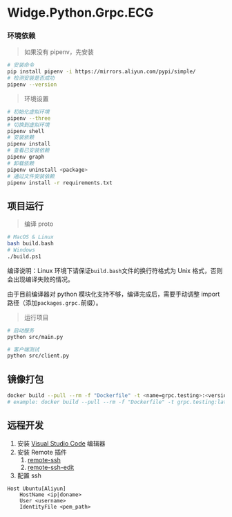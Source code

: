 # Widge.Python.Grpc.ECG

### 环境依赖

> 如果没有 pipenv，先安装

```bash
# 安装命令
pip install pipenv -i https://mirrors.aliyun.com/pypi/simple/
# 检测安装是否成功
pipenv --version
```

> 环境设置

```bash
# 初始化虚拟环境
pipenv --three
# 切换到虚拟环境
pipenv shell
# 安装依赖
pipenv install
# 查看已安装依赖
pipenv graph
# 卸载依赖
pipenv uninstall <package>
# 通过文件安装依赖
pipenv install -r requirements.txt
```

## 项目运行

> 编译 proto

```bash
# MacOS & Linux
bash build.bash
# Windows
./build.ps1
```

编译说明：Linux 环境下请保证`build.bash`文件的换行符格式为 Unix 格式，否则会出现编译失败的情况。

由于目前编译器对 python 模块化支持不够，编译完成后，需要手动调整 import 路径（添加`packages.grpc.`前缀）。

> 运行项目

```bash
# 启动服务
python src/main.py

# 客户端测试
python src/client.py
```

## 镜像打包

```bash
docker build --pull --rm -f "Dockerfile" -t <name=grpc.testing>:<version=latest> <workspace=".">
# example: docker build --pull --rm -f "Dockerfile" -t grpc.testing:latest "."
```

## 远程开发

1. 安装 [Visual Studio Code](https://code.visualstudio.com/Download) 编辑器
1. 安装 Remote 插件
   1. [remote-ssh](https://marketplace.visualstudio.com/items?itemName=ms-vscode-remote.remote-ssh)
   1. [remote-ssh-edit](https://marketplace.visualstudio.com/items?itemName=ms-vscode-remote.remote-ssh-edit)
1. 配置 ssh

```
Host Ubuntu[Aliyun]
    HostName <ip|doname>
    User <username>
    IdentityFile <pem_path>
```
